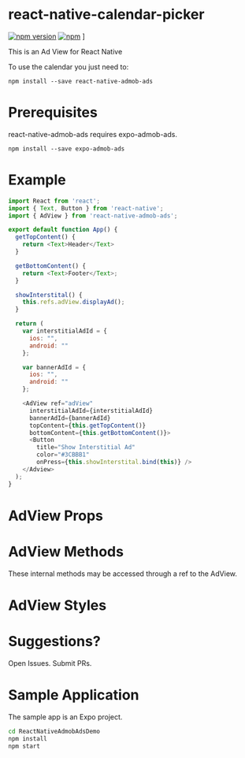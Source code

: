# react-native-calendar-picker

[![npm version](https://badge.fury.io/js/react-native-calendar-picker.svg)](https://badge.fury.io/js/react-native-admob-ads) [![npm](https://img.shields.io/npm/dm/localeval.svg)](https://www.npmjs.com/package/react-native-admob-ads) ]

This is an Ad View for React Native

To use the calendar you just need to:
```
npm install --save react-native-admob-ads
```

# Prerequisites

react-native-admob-ads requires expo-admob-ads.

```
npm install --save expo-admob-ads
```

# Example

```js
import React from 'react';
import { Text, Button } from 'react-native';
import { AdView } from 'react-native-admob-ads';

export default function App() {
  getTopContent() {
    return <Text>Header</Text>
  }

  getBottomContent() {
    return <Text>Footer</Text>;
  }

  showInterstital() {
    this.refs.adView.displayAd();
  }

  return (
    var interstitialAdId = {
      ios: "",
      android: ""
    };

    var bannerAdId = {
      ios: "",
      android: ""
    };

    <AdView ref="adView"
      interstitialAdId={interstitialAdId}
      bannerAdId={bannerAdId}
      topContent={this.getTopContent()}
      bottomContent={this.getBottomContent()}>
      <Button
        title="Show Interstitial Ad"
        color="#3CBBB1"
        onPress={this.showInterstital.bind(this)} />
    </Adview>
  );
}
```

# AdView Props

# AdView Methods
These internal methods may be accessed through a ref to the AdView.

# AdView Styles

# Suggestions?
Open Issues. Submit PRs.

# Sample Application
The sample app is an Expo project.
```sh
cd ReactNativeAdmobAdsDemo
npm install
npm start
```
